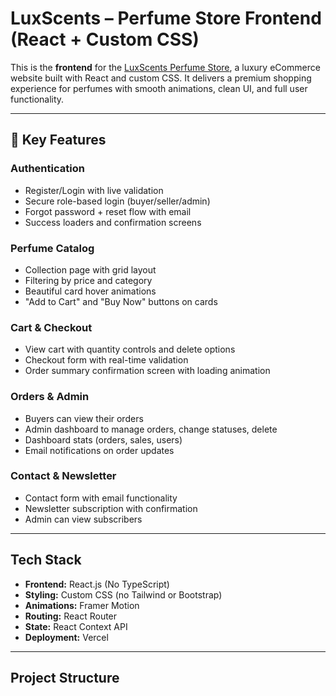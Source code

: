 # LuxScents – Perfume Store Frontend (React + Custom CSS)

This is the **frontend** for the [LuxScents Perfume Store](https://perfume-store-frontend.vercel.app), a luxury eCommerce website built with React and custom CSS. It delivers a premium shopping experience for perfumes with smooth animations, clean UI, and full user functionality.

---

## 🌟 Key Features

### Authentication
- Register/Login with live validation
- Secure role-based login (buyer/seller/admin)
- Forgot password + reset flow with email
- Success loaders and confirmation screens

### Perfume Catalog
- Collection page with grid layout
- Filtering by price and category
- Beautiful card hover animations
- "Add to Cart" and "Buy Now" buttons on cards

### Cart & Checkout
- View cart with quantity controls and delete options
- Checkout form with real-time validation
- Order summary confirmation screen with loading animation

### Orders & Admin
- Buyers can view their orders
- Admin dashboard to manage orders, change statuses, delete
- Dashboard stats (orders, sales, users)
- Email notifications on order updates

### Contact & Newsletter
- Contact form with email functionality
- Newsletter subscription with confirmation
- Admin can view subscribers

---

## Tech Stack

- **Frontend:** React.js (No TypeScript)
- **Styling:** Custom CSS (no Tailwind or Bootstrap)
- **Animations:** Framer Motion
- **Routing:** React Router
- **State:** React Context API
- **Deployment:** Vercel

---

## Project Structure


